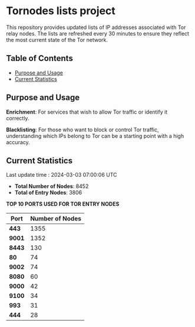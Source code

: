 # Tornodes lists project

This repository provides updated lists of IP addresses associated with Tor relay nodes. The lists are refreshed every 30 minutes to ensure they reflect the most current state of the Tor network.

## Table of Contents

- [Purpose and Usage](#purpose-and-usage)
- [Current Statistics](#current-statistics)


## Purpose and Usage

**Enrichment**: For services that wish to allow Tor traffic or identify it correctly.

**Blacklisting**: For those who want to block or control Tor traffic, understanding which IPs belong to Tor can be a starting point with a high accuracy.

## Current Statistics

Last update time : 2024-03-03 07:00:06 UTC

- **Total Number of Nodes**: 8452
- **Total of Entry Nodes**: 3806

**TOP 10 PORTS USED FOR TOR ENTRY NODES**

| **Port** | **Number of Nodes** |
|------|-----------------|
| **443**   | 1355  |
| **9001**   | 1352  |
| **8443**   | 130  |
| **80**   | 74  |
| **9002**   | 74  |
| **8080**   | 60  |
| **9000**   | 42  |
| **9100**   | 34  |
| **993**   | 31  |
| **444**   | 28  |

